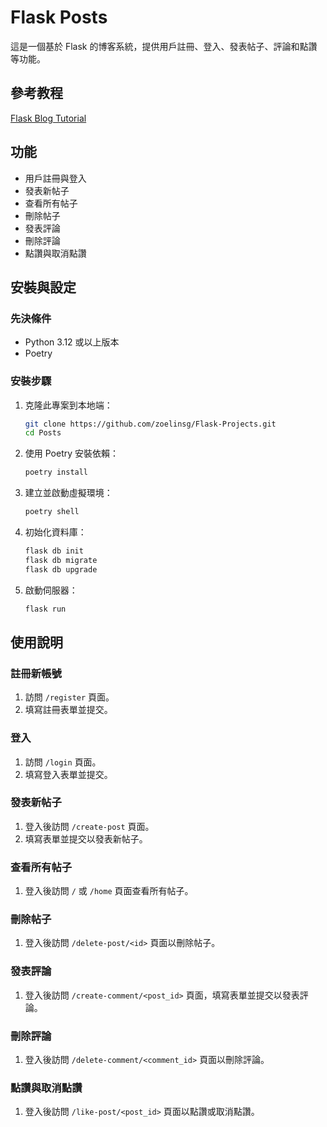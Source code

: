 # Flask Posts

這是一個基於 Flask 的博客系統，提供用戶註冊、登入、發表帖子、評論和點讚等功能。

## 參考教程
[Flask Blog Tutorial](https://github.com/techwithtim/Flask-Blog-Tutorial)

## 功能

- 用戶註冊與登入
- 發表新帖子
- 查看所有帖子
- 刪除帖子
- 發表評論
- 刪除評論
- 點讚與取消點讚

## 安裝與設定

### 先決條件
- Python 3.12 或以上版本
- Poetry

### 安裝步驟
1. 克隆此專案到本地端：
    ```bash
    git clone https://github.com/zoelinsg/Flask-Projects.git
    cd Posts
    ```

2. 使用 Poetry 安裝依賴：
    ```bash
    poetry install
    ```

3. 建立並啟動虛擬環境：
    ```bash
    poetry shell
    ```

4. 初始化資料庫：
    ```bash
    flask db init
    flask db migrate
    flask db upgrade
    ```

5. 啟動伺服器：
    ```bash
    flask run
    ```

## 使用說明

### 註冊新帳號
1. 訪問 `/register` 頁面。
2. 填寫註冊表單並提交。

### 登入
1. 訪問 `/login` 頁面。
2. 填寫登入表單並提交。

### 發表新帖子
1. 登入後訪問 `/create-post` 頁面。
2. 填寫表單並提交以發表新帖子。

### 查看所有帖子
1. 登入後訪問 `/` 或 `/home` 頁面查看所有帖子。

### 刪除帖子
1. 登入後訪問 `/delete-post/<id>` 頁面以刪除帖子。

### 發表評論
1. 登入後訪問 `/create-comment/<post_id>` 頁面，填寫表單並提交以發表評論。

### 刪除評論
1. 登入後訪問 `/delete-comment/<comment_id>` 頁面以刪除評論。

### 點讚與取消點讚
1. 登入後訪問 `/like-post/<post_id>` 頁面以點讚或取消點讚。
